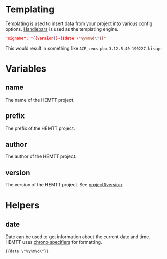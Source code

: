 # Templating
Templating is used to insert data from your project into various config options. [Handlebars](https://github.com/sunng87/handlebars-rust) is used as the templating engine.

```json
"signame": "{{version}}-{{date \"%y%m%d\"}}"
```
This would result in something like `ACE_zeus.pbo.3.12.5.40-190227.bisign`

# Variables
## name
The name of the HEMTT project.

## prefix
The prefix of the HEMTT project.

## author
The author of the HEMTT project.

## version
The version of the HEMTT project. See [project#version](/project.md?id=version).

# Helpers
## date
Date can be used to get information about the current date and time. HEMTT uses [chrono specifiers](https://docs.rs/chrono/0.4.6/chrono/format/strftime/index.html#specifiers) for formatting.

```
{{date \"%y%m%d\"}}
```
